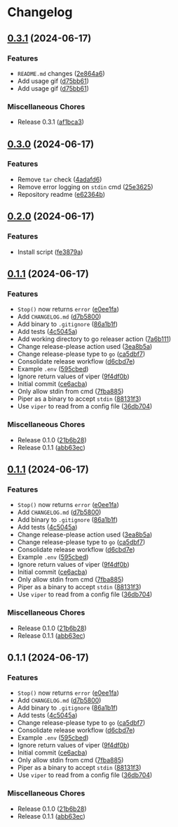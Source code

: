 # Changelog

## [0.3.1](https://github.com/AndrewVota/piper/compare/v0.3.0...v0.3.1) (2024-06-17)


### Features

* `README.md` changes ([2e864a6](https://github.com/AndrewVota/piper/commit/2e864a638900f9c3121cecd9dd05493d29053e42))
* Add usage gif ([d75bb61](https://github.com/AndrewVota/piper/commit/d75bb6161bd0d76f159d83112b55d0653763a144))
* Add usage gif ([d75bb61](https://github.com/AndrewVota/piper/commit/d75bb6161bd0d76f159d83112b55d0653763a144))


### Miscellaneous Chores

* Release 0.3.1 ([af1bca3](https://github.com/AndrewVota/piper/commit/af1bca30592ebee99aebed148f280b39dd1c8da3))

## [0.3.0](https://github.com/AndrewVota/piper/compare/v0.2.0...v0.3.0) (2024-06-17)


### Features

* Remove `tar` check ([4adafd6](https://github.com/AndrewVota/piper/commit/4adafd6047a54da1d842c4cb739b05ceb4bb8b58))
* Remove error logging on `stdin` cmd ([25e3625](https://github.com/AndrewVota/piper/commit/25e362542639c01945914235fe93bfc87c3d0924))
* Repository readme ([e62364b](https://github.com/AndrewVota/piper/commit/e62364b43a7f3ec3c24d218342fcaef9ad963236))

## [0.2.0](https://github.com/AndrewVota/piper/compare/v0.1.1...v0.2.0) (2024-06-17)


### Features

* Install script ([fe3879a](https://github.com/AndrewVota/piper/commit/fe3879a526133262d9e18c17aed381a1652fd485))

## [0.1.1](https://github.com/AndrewVota/piper/compare/v0.1.1...v0.1.1) (2024-06-17)


### Features

* `Stop()` now returns `error` ([e0ee1fa](https://github.com/AndrewVota/piper/commit/e0ee1fa46223cf1cf7a9e632e94a378b885f9808))
* Add `CHANGELOG.md` ([d7b5800](https://github.com/AndrewVota/piper/commit/d7b5800a77b1e1722d663f407c139069731bc6b0))
* Add binary to `.gitignore` ([86a1b1f](https://github.com/AndrewVota/piper/commit/86a1b1fa8ad311be3ebb507bdaeec72c82a525bb))
* Add tests ([4c5045a](https://github.com/AndrewVota/piper/commit/4c5045a69f849fad9c4fdfcbede28f4b872b3135))
* Add working directory to go releaser action ([7a6b111](https://github.com/AndrewVota/piper/commit/7a6b11179e83c601a91016c4923ade2910140091))
* Change release-please action used ([3ea8b5a](https://github.com/AndrewVota/piper/commit/3ea8b5aaf79e5fd149ffd446c9246e9acc6732bb))
* Change release-please type to `go` ([ca5dbf7](https://github.com/AndrewVota/piper/commit/ca5dbf7ff40c798286049c78b73b999b6cecab62))
* Consolidate release workflow ([d6cbd7e](https://github.com/AndrewVota/piper/commit/d6cbd7e29fa08a0418f79f64bea5b70c845b7f86))
* Example `.env` ([595cbed](https://github.com/AndrewVota/piper/commit/595cbed42829fede0a8d319ef79ce180d0bcd64f))
* Ignore return values of viper ([9f4df0b](https://github.com/AndrewVota/piper/commit/9f4df0b4657543ea0ff573e3830548e79df5de99))
* Initial commit ([ce6acba](https://github.com/AndrewVota/piper/commit/ce6acbaeb6b0f5ec187559a769a6bfd05dea4915))
* Only allow stdin from cmd ([7fba885](https://github.com/AndrewVota/piper/commit/7fba8853fa3bf9e9d82a3adbab8c737f1291161f))
* Piper as a binary to accept `stdin` ([88131f3](https://github.com/AndrewVota/piper/commit/88131f3f7ceee776c6e45e28d5b8f424412b4a06))
* Use `viper` to read from a config file ([36db704](https://github.com/AndrewVota/piper/commit/36db7042e557df0ca2fba1c4e285c46c7fc76b69))


### Miscellaneous Chores

* Release 0.1.0 ([21b6b28](https://github.com/AndrewVota/piper/commit/21b6b28331c02181ec8913c75990bdd01b34663e))
* Release 0.1.1 ([abb63ec](https://github.com/AndrewVota/piper/commit/abb63ecf14de251eab3013eb8167c85e6cea11a2))

## [0.1.1](https://github.com/AndrewVota/piper/compare/v0.1.1...v0.1.1) (2024-06-17)


### Features

* `Stop()` now returns `error` ([e0ee1fa](https://github.com/AndrewVota/piper/commit/e0ee1fa46223cf1cf7a9e632e94a378b885f9808))
* Add `CHANGELOG.md` ([d7b5800](https://github.com/AndrewVota/piper/commit/d7b5800a77b1e1722d663f407c139069731bc6b0))
* Add binary to `.gitignore` ([86a1b1f](https://github.com/AndrewVota/piper/commit/86a1b1fa8ad311be3ebb507bdaeec72c82a525bb))
* Add tests ([4c5045a](https://github.com/AndrewVota/piper/commit/4c5045a69f849fad9c4fdfcbede28f4b872b3135))
* Change release-please action used ([3ea8b5a](https://github.com/AndrewVota/piper/commit/3ea8b5aaf79e5fd149ffd446c9246e9acc6732bb))
* Change release-please type to `go` ([ca5dbf7](https://github.com/AndrewVota/piper/commit/ca5dbf7ff40c798286049c78b73b999b6cecab62))
* Consolidate release workflow ([d6cbd7e](https://github.com/AndrewVota/piper/commit/d6cbd7e29fa08a0418f79f64bea5b70c845b7f86))
* Example `.env` ([595cbed](https://github.com/AndrewVota/piper/commit/595cbed42829fede0a8d319ef79ce180d0bcd64f))
* Ignore return values of viper ([9f4df0b](https://github.com/AndrewVota/piper/commit/9f4df0b4657543ea0ff573e3830548e79df5de99))
* Initial commit ([ce6acba](https://github.com/AndrewVota/piper/commit/ce6acbaeb6b0f5ec187559a769a6bfd05dea4915))
* Only allow stdin from cmd ([7fba885](https://github.com/AndrewVota/piper/commit/7fba8853fa3bf9e9d82a3adbab8c737f1291161f))
* Piper as a binary to accept `stdin` ([88131f3](https://github.com/AndrewVota/piper/commit/88131f3f7ceee776c6e45e28d5b8f424412b4a06))
* Use `viper` to read from a config file ([36db704](https://github.com/AndrewVota/piper/commit/36db7042e557df0ca2fba1c4e285c46c7fc76b69))


### Miscellaneous Chores

* Release 0.1.0 ([21b6b28](https://github.com/AndrewVota/piper/commit/21b6b28331c02181ec8913c75990bdd01b34663e))
* Release 0.1.1 ([abb63ec](https://github.com/AndrewVota/piper/commit/abb63ecf14de251eab3013eb8167c85e6cea11a2))

## 0.1.1 (2024-06-17)


### Features

* `Stop()` now returns `error` ([e0ee1fa](https://github.com/AndrewVota/piper/commit/e0ee1fa46223cf1cf7a9e632e94a378b885f9808))
* Add `CHANGELOG.md` ([d7b5800](https://github.com/AndrewVota/piper/commit/d7b5800a77b1e1722d663f407c139069731bc6b0))
* Add binary to `.gitignore` ([86a1b1f](https://github.com/AndrewVota/piper/commit/86a1b1fa8ad311be3ebb507bdaeec72c82a525bb))
* Add tests ([4c5045a](https://github.com/AndrewVota/piper/commit/4c5045a69f849fad9c4fdfcbede28f4b872b3135))
* Change release-please type to `go` ([ca5dbf7](https://github.com/AndrewVota/piper/commit/ca5dbf7ff40c798286049c78b73b999b6cecab62))
* Consolidate release workflow ([d6cbd7e](https://github.com/AndrewVota/piper/commit/d6cbd7e29fa08a0418f79f64bea5b70c845b7f86))
* Example `.env` ([595cbed](https://github.com/AndrewVota/piper/commit/595cbed42829fede0a8d319ef79ce180d0bcd64f))
* Ignore return values of viper ([9f4df0b](https://github.com/AndrewVota/piper/commit/9f4df0b4657543ea0ff573e3830548e79df5de99))
* Initial commit ([ce6acba](https://github.com/AndrewVota/piper/commit/ce6acbaeb6b0f5ec187559a769a6bfd05dea4915))
* Only allow stdin from cmd ([7fba885](https://github.com/AndrewVota/piper/commit/7fba8853fa3bf9e9d82a3adbab8c737f1291161f))
* Piper as a binary to accept `stdin` ([88131f3](https://github.com/AndrewVota/piper/commit/88131f3f7ceee776c6e45e28d5b8f424412b4a06))
* Use `viper` to read from a config file ([36db704](https://github.com/AndrewVota/piper/commit/36db7042e557df0ca2fba1c4e285c46c7fc76b69))


### Miscellaneous Chores

* Release 0.1.0 ([21b6b28](https://github.com/AndrewVota/piper/commit/21b6b28331c02181ec8913c75990bdd01b34663e))
* Release 0.1.1 ([abb63ec](https://github.com/AndrewVota/piper/commit/abb63ecf14de251eab3013eb8167c85e6cea11a2))
